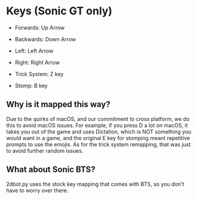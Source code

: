 # Keys (Sonic GT only)

- Forwards: Up Arrow 
- Backwards: Down Arrow
- Left: Left Arrow
- Right: Right Arrow

- Trick System: Z key
- Stomp: B key

## Why is it mapped this way?
Due to the quirks of macOS, and our commitment to cross platform, we do this to avoid macOS issues. For example, if you press D a lot on macOS, it takes you out of the game and uses Dictation, which is
NOT something you would want in a game, and the original E key for stomping meant repetitive prompts to use the emojis. As for the trick system remapping, that was just to avoid further random issues.

## What about Sonic BTS?
2dbot.py uses the stock key mapping that comes with BTS, so you don't have to worry over there.
